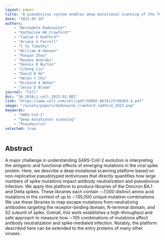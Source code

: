 ```yaml
---
layout: paper
title: "A pseudovirus system enables deep mutational scanning of the full SARS-CoV-2 spike"
date: "2023-03-16"
authors: 
    - "Bernadeta Dadonaite*"
    - "Katharine HD Crawford*"
    - "Caelan E Radford*"
    - "Ariana G Farrell"
    - "C Yu Timothy"
    - "William W Hannon"
    - "Panpan Zhou"
    - "Raiees Andrabi"
    - "Dennis R Burton"
    - "Lihong Liu"
    - "David D Ho"
    - "Helen Y Chu"
    - "Richard A Neher"
    - "Jesse D Bloom"
journal: "Cell"
doi: "10.1016/j.cell.2023.02.001"
link: "https://www.cell.com/cell/pdf/S0092-8674(23)00103-4.pdf"
image: "/assets/papers/dadonaite_crawford_radford_2023.png"
keywords:
    - "SARS-CoV-2"
    - "Deep mutational scanning"
    - "Pseudovirus"
selected: true
---
```


## Abstract

A major challenge in understanding SARS-CoV-2 evolution is interpreting the antigenic and functional effects of emerging mutations in the viral spike protein. Here, we describe a deep mutational scanning platform based on non-replicative pseudotyped lentiviruses that directly quantifies how large numbers of spike mutations impact antibody neutralization and pseudovirus infection. We apply this platform to produce libraries of the Omicron BA.1 and Delta spikes. These libraries each contain ∼7,000 distinct amino acid mutations in the context of up to ∼135,000 unique mutation combinations. We use these libraries to map escape mutations from neutralizing antibodies targeting the receptor-binding domain, N-terminal domain, and S2 subunit of spike. Overall, this work establishes a high-throughput and safe approach to measure how ∼105 combinations of mutations affect antibody neutralization and spike-mediated infection. Notably, the platform described here can be extended to the entry proteins of many other viruses.
